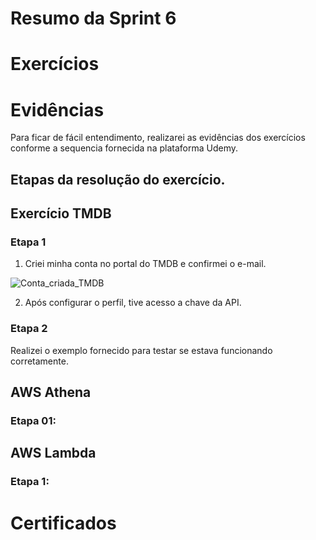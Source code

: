 # Resumo da Sprint 6



# Exercícios



# Evidências

Para ficar de fácil entendimento, realizarei as evidências dos exercícios conforme a sequencia fornecida na plataforma Udemy.

## Etapas da resolução do exercício.

## Exercício TMDB
### Etapa 1
1. Criei minha conta no portal do TMDB e confirmei o e-mail.

![Conta_criada_TMDB](../Sprint%207/Exercícios/Evidencias/Conta_criada_TMDB.jpg)

2. Após configurar o perfil, tive acesso a chave da API.

### Etapa 2
Realizei o exemplo fornecido para testar se estava funcionando corretamente.






## AWS Athena

### Etapa 01:


## AWS Lambda

### Etapa 1: 



# Certificados
